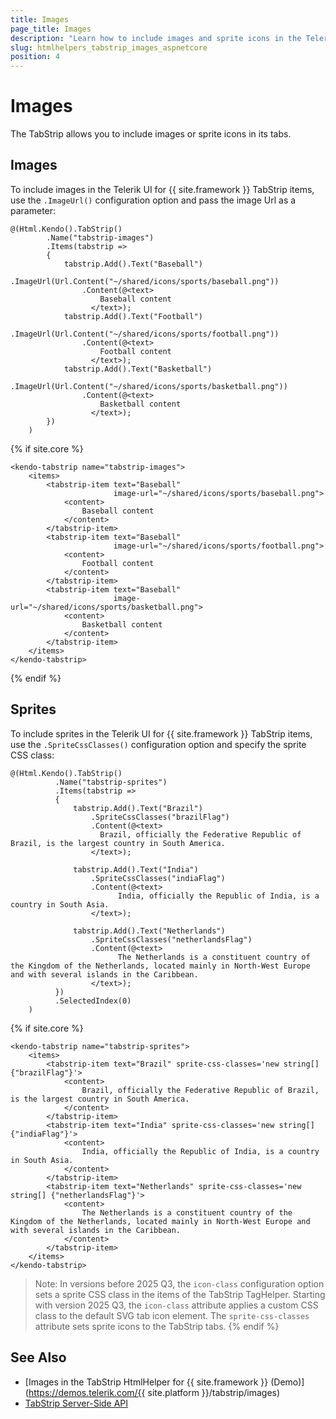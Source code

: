 ```yaml
---
title: Images
page_title: Images
description: "Learn how to include images and sprite icons in the Telerik UI TabStrip component for {{ site.framework }}."
slug: htmlhelpers_tabstrip_images_aspnetcore
position: 4
---
```


# Images 

The TabStrip allows you to include images or sprite icons in its tabs.

## Images

To include images in the Telerik UI for {{ site.framework }} TabStrip items, use the `.ImageUrl()` configuration option and pass the image Url as a parameter:

```HtmlHelper
@(Html.Kendo().TabStrip()
        .Name("tabstrip-images")
        .Items(tabstrip =>
        {
            tabstrip.Add().Text("Baseball")
                .ImageUrl(Url.Content("~/shared/icons/sports/baseball.png"))
                .Content(@<text>
                    Baseball content
                  </text>);
            tabstrip.Add().Text("Football")
                .ImageUrl(Url.Content("~/shared/icons/sports/football.png"))
                .Content(@<text>
                    Football content
                  </text>);
            tabstrip.Add().Text("Basketball")
                .ImageUrl(Url.Content("~/shared/icons/sports/basketball.png"))
                .Content(@<text>
                    Basketball content
                  </text>);
        })
    )
```
{% if site.core %}
```TagHelper
<kendo-tabstrip name="tabstrip-images">
    <items>
        <tabstrip-item text="Baseball"
                       image-url="~/shared/icons/sports/baseball.png">
            <content>
                Baseball content
            </content>
        </tabstrip-item>
        <tabstrip-item text="Baseball"
                       image-url="~/shared/icons/sports/football.png">
            <content>
                Football content
            </content>
        </tabstrip-item>
        <tabstrip-item text="Baseball"
                       image-url="~/shared/icons/sports/basketball.png">
            <content>
                Basketball content
            </content>
        </tabstrip-item>
    </items>
</kendo-tabstrip>
```
{% endif %}

## Sprites

To include sprites in the Telerik UI for {{ site.framework }} TabStrip items, use the `.SpriteCssClasses()` configuration option and specify the sprite CSS class:

```HtmlHelper
@(Html.Kendo().TabStrip()
          .Name("tabstrip-sprites")
          .Items(tabstrip =>
          {
              tabstrip.Add().Text("Brazil")
                  .SpriteCssClasses("brazilFlag")
                  .Content(@<text>
                    Brazil, officially the Federative Republic of Brazil, is the largest country in South America. 
                  </text>);

              tabstrip.Add().Text("India")
                  .SpriteCssClasses("indiaFlag")
                  .Content(@<text>
                        India, officially the Republic of India, is a country in South Asia. 
                  </text>);

              tabstrip.Add().Text("Netherlands")
                  .SpriteCssClasses("netherlandsFlag")
                  .Content(@<text>
                        The Netherlands is a constituent country of the Kingdom of the Netherlands, located mainly in North-West Europe and with several islands in the Caribbean. 
                  </text>);
          })
          .SelectedIndex(0)
    )
```
{% if site.core %}
```TagHelper
<kendo-tabstrip name="tabstrip-sprites">
    <items>
        <tabstrip-item text="Brazil" sprite-css-classes='new string[] {"brazilFlag"}'>
            <content>
                Brazil, officially the Federative Republic of Brazil, is the largest country in South America.
            </content>
        </tabstrip-item>
        <tabstrip-item text="India" sprite-css-classes='new string[] {"indiaFlag"}'>
            <content>
                India, officially the Republic of India, is a country in South Asia.
            </content>
        </tabstrip-item>
        <tabstrip-item text="Netherlands" sprite-css-classes='new string[] {"netherlandsFlag"}'>
            <content>
                The Netherlands is a constituent country of the Kingdom of the Netherlands, located mainly in North-West Europe and with several islands in the Caribbean.
            </content>
        </tabstrip-item>
    </items>
</kendo-tabstrip>
```

> Note: In versions before 2025 Q3, the `icon-class` configuration option sets a sprite CSS class in the items of the TabStrip TagHelper. Starting with version 2025 Q3, the `icon-class` attribute applies a custom CSS class to the default SVG tab icon element. The `sprite-css-classes` attribute sets sprite icons to the TabStrip tabs.
{% endif %}

## See Also

* [Images in the TabStrip HtmlHelper for {{ site.framework }} (Demo)](https://demos.telerik.com/{{ site.platform }}/tabstrip/images)
* [TabStrip Server-Side API](/api/tabstrip)
